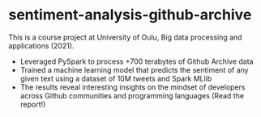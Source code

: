 # sentiment-analysis-github-archive

This is a course project at University of Oulu, Big data processing and applications (2021).
- Leveraged PySpark to process +700 terabytes of Github Archive data 
- Trained a machine learning model that predicts the sentiment of any given text using a dataset of 10M tweets and Spark MLlib
- The results reveal interesting insights on the mindset of developers across Github communities and programming languages (Read the report!)
